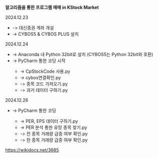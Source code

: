 <b>알고리즘을 통한 프로그램 매매 in KStock Market</b>

2024.12.23 <br/>
<ul>
  <li>-> 대신증권 계좌 개설</li>
  <li>-> CYBOS5 & CYBOS PLUS 설치</li>
  </li>
</ul>

2024.12.24 <br/>
<ul>
  <li>-> Anaconda 내 Python 32bit로 설치 (CYBOS5는 Python 32bit와 호환)</li>
  <li>-> PyCharm 통한 코딩 시작</li>
  <ul>
      <li>-> CpStockCode 사용.py</li>
      <li>-> cybos연결확인.py</li>
      <li>-> 종목 코드 가져오기.py</li>
      <li>-> 과거 데이터 구하기.py</li>
    </ul>
  </li>
</ul>

2024.12.26 <br/>
<ul>
  <li>-> PyCharm 통한 코딩</li>
  <ul>
      <li>-> PER, EPS 데이터 구하기.py</li>
      <li>-> PER 분석 통한 유망 종목 찾기.py</li>
      <li>-> 전 종목 거래량 급증 여부 확인.py</li>
      <li>-> 한 종목 거래량 급증 여부 확인.py</li>
    </ul>
  </li>
</ul>

https://wikidocs.net/3685
